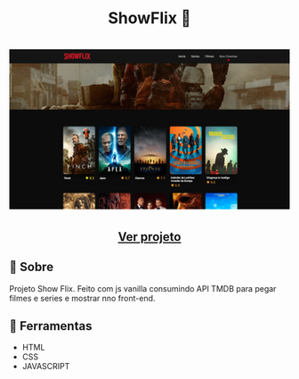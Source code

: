 <h1 align=" center"> 
    ShowFlix 🍿
</h1>

<h1>
    <img src="showflix.png">
</h1>

<h2 align="center">
    <a href="https://matheusnlourenco.github.io/projeto-js-showFlix/">Ver projeto</a>
</h2>
<h2>🚨 Sobre </h2>

Projeto Show Flix. Feito com js vanilla consumindo API TMDB para pegar filmes e series e mostrar nno front-end.

<h2>🔨 Ferramentas </h2>

- HTML
- CSS
- JAVASCRIPT
